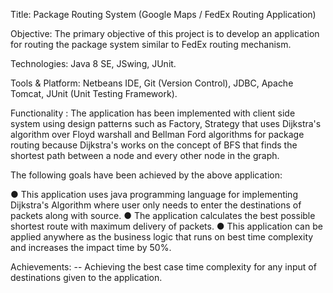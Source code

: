 Title: Package Routing System (Google Maps / FedEx Routing Application)

Objective: The primary objective of this project is to develop an application for routing the package system similar to FedEx routing mechanism.

Technologies: Java 8 SE, JSwing, JUnit.

Tools & Platform: Netbeans IDE, Git (Version Control), JDBC, Apache Tomcat, JUnit (Unit Testing Framework).

Functionality : The application has been implemented with client side system using design patterns such as Factory, Strategy that uses Dijkstra's algorithm over Floyd warshall and Bellman Ford algorithms for package routing because Dijkstra's works on the concept of BFS that finds the shortest path between a node and every other node in the graph. 

The following goals have been achieved by the above application:

● This application uses java programming language for implementing Dijkstra's Algorithm where user only needs to enter the destinations of packets along with source.
● The application calculates the best possible shortest route with maximum delivery of packets.
● This application can be applied anywhere as the business logic that runs on best time complexity and increases the impact time by 50%.

Achievements: 
-- Achieving the best case time complexity for any input of destinations given to the application.
